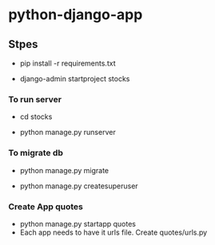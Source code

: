 # python-django-app

## Stpes
- pip install -r requirements.txt

- django-admin startproject stocks

### To run server
- cd stocks

- python manage.py runserver

### To migrate db
- python manage.py migrate

- python manage.py createsuperuser


### Create App quotes
- python manage.py startapp quotes
- Each app needs to have it urls file. Create quotes/urls.py
  
